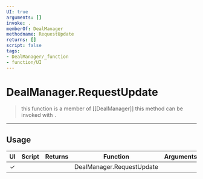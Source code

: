 ```yaml
---
UI: true
arguments: []
invoke: .
memberOf: DealManager
methodname: RequestUpdate
returns: []
script: false
tags:
- DealManager/_function
- function/UI
---
```

# DealManager.RequestUpdate
> this function is a member of [[DealManager]]
> this method can be invoked with `.`
-----
## Usage
|  UI | Script | Returns | Function | Arguments |
|:---:|:------:|-------:|:--------:|:---------|
|✓| ||DealManager.RequestUpdate||
